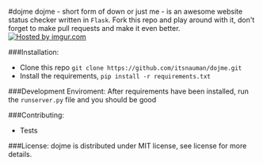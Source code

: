 #dojme
dojme - short form of down or just me - is an awesome website status checker written in `Flask`. Fork this repo and play around with it, don't forget to make pull requests and make it even better.
<a href="http://imgur.com/Msk8pK9"><img src="http://i.imgur.com/Msk8pK9.png" title="Hosted by imgur.com" /></a>

###Installation:
 - Clone this repo `git clone https://github.com/itsnauman/dojme.git`
 - Install the requirements, `pip install -r requirements.txt`

###Development Enviroment:
After requirements have been installed, run the `runserver.py` file and you should be good

###Contributing:
 - Tests

###License:
dojme is distributed under MIT license, see license for more details.
